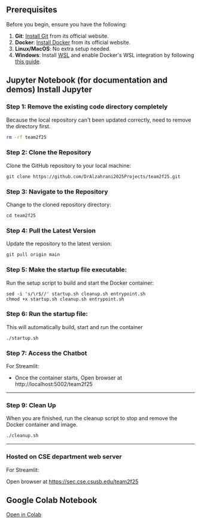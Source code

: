 ## Prerequisites

Before you begin, ensure you have the following:

1. **Git**: [Install Git](https://git-scm.com/) from its official website.
2. **Docker**: [Install Docker](https://www.docker.com) from its official website.
3. **Linux/MacOS**: No extra setup needed.
4. **Windows**: Install [WSL](https://learn.microsoft.com/en-us/windows/wsl/install) and enable Docker's WSL integration by following [this guide](https://docs.docker.com/desktop/windows/wsl/).


Jupyter Notebook (for documentation and demos)
Install Jupyter
---

### Step 1: Remove the existing code directory completely

Because the local repository can't been updated correctly, need to remove the directory first.

```bash
rm -rf team2f25
```

### Step 2: Clone the Repository

Clone the GitHub repository to your local machine:

```
git clone https://github.com/DrAlzahrani2025Projects/team2f25.git
```

### Step 3: Navigate to the Repository

Change to the cloned repository directory:

```
cd team2f25
```

### Step 4: Pull the Latest Version

Update the repository to the latest version:

```
git pull origin main
```


### Step 5: Make the startup file executable:

Run the setup script to build and start the Docker container:

```
sed -i 's/\r$//' startup.sh cleanup.sh entrypoint.sh
chmod +x startup.sh cleanup.sh entrypoint.sh
```

### Step 6: Run the startup file:

This will automatically build, start and run the container

```
./startup.sh
```

### Step 7: Access the Chatbot

For Streamlit:

- Once the container starts, Open browser at http://localhost:5002/team2f25

  

---
### Step 9: Clean Up

When you are finished, run the cleanup script to stop and remove the Docker container and image.

```bash
./cleanup.sh
```

---

### Hosted on CSE department web server

For Streamlit:

Open browser at https://sec.cse.csusb.edu/team2f25 

## Google Colab Notebook  
[Open in Colab]([https://colab.research.google.com/drive/1icOiUzhhm0l7PkDoCxUdDMqpX1eua8ug?usp=sharing])
